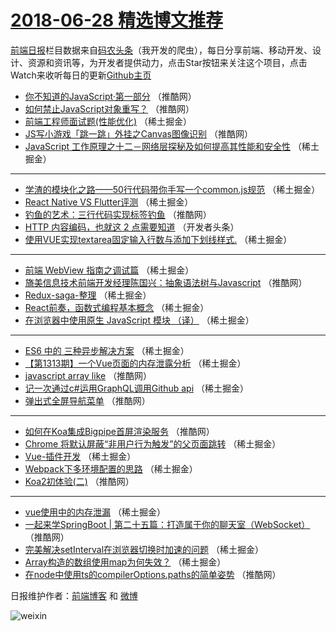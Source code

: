 # [2018-06-28 精选博文推荐](https://toutiao.qdkfweb.cn/date/2018/06/28)

[前端日报](https://qdkfweb.cn/c/news)栏目数据来自[码农头条](https://toutiao.qdkfweb.cn/)（我开发的爬虫），每日分享前端、移动开发、设计、资源和资讯等，为开发者提供动力，点击Star按钮来关注这个项目，点击Watch来收听每日的更新[Github主页](https://github.com/kujian/frontendDaily)
* [你不知道的JavaScript·第一部分](https://toutiao.qdkfweb.cn/78799.html) （推酷网）
* [如何禁止JavaScript对象重写？](https://toutiao.qdkfweb.cn/78800.html) （推酷网）
* [前端工程师面试题(性能优化)](https://toutiao.qdkfweb.cn/78766.html) （稀土掘金）
* [JS写小游戏「跳一跳」外挂之Canvas图像识别](https://toutiao.qdkfweb.cn/78796.html) （推酷网）
* [JavaScript 工作原理之十二－网络层探秘及如何提高其性能和安全性](https://toutiao.qdkfweb.cn/78771.html) （稀土掘金）

***
* [学渣的模块化之路——50行代码带你手写一个common.js规范](https://toutiao.qdkfweb.cn/78767.html) （稀土掘金）
* [React Native VS Flutter评测](https://toutiao.qdkfweb.cn/78774.html) （稀土掘金）
* [钓鱼的艺术：三行代码实现标签钓鱼](https://toutiao.qdkfweb.cn/78801.html) （推酷网）
* [HTTP 内容编码，也就这 2 点需要知道](https://toutiao.qdkfweb.cn/78776.html) （开发者头条）
* [使用VUE实现textarea固定输入行数与添加下划线样式.](https://toutiao.qdkfweb.cn/78769.html) （稀土掘金）

***
* [前端 WebView 指南之调试篇](https://toutiao.qdkfweb.cn/78772.html) （稀土掘金）
* [旖美信息技术前端开发经理陈国兴：抽象语法树与Javascript](https://toutiao.qdkfweb.cn/78795.html) （推酷网）
* [Redux-saga-整理](https://toutiao.qdkfweb.cn/78770.html) （稀土掘金）
* [React前奏，函数式编程基本概念](https://toutiao.qdkfweb.cn/78761.html) （稀土掘金）
* [在浏览器中使用原生 JavaScript 模块 （译）](https://toutiao.qdkfweb.cn/78762.html) （稀土掘金）

***
* [ES6 中的 三种异步解决方案](https://toutiao.qdkfweb.cn/78764.html) （稀土掘金）
* [【第1313期】一个Vue页面的内存泄露分析](https://toutiao.qdkfweb.cn/78758.html) （稀土掘金）
* [javascript array like](https://toutiao.qdkfweb.cn/78794.html) （推酷网）
* [记一次通过c#运用GraphQL调用Github api](https://toutiao.qdkfweb.cn/78760.html) （稀土掘金）
* [弹出式全屏导航菜单](https://toutiao.qdkfweb.cn/78791.html) （推酷网）

***
* [如何在Koa集成Bigpipe首屏渲染服务](https://toutiao.qdkfweb.cn/78797.html) （推酷网）
* [Chrome 将默认屏蔽“非用户行为触发”的父页面跳转](https://toutiao.qdkfweb.cn/78775.html) （稀土掘金）
* [Vue-插件开发](https://toutiao.qdkfweb.cn/78765.html) （稀土掘金）
* [Webpack下多环境配置的思路](https://toutiao.qdkfweb.cn/78756.html) （稀土掘金）
* [Koa2初体验(二)](https://toutiao.qdkfweb.cn/78792.html) （推酷网）

***
* [vue使用中的内存泄漏](https://toutiao.qdkfweb.cn/78757.html) （稀土掘金）
* [一起来学SpringBoot | 第二十五篇：打造属于你的聊天室（WebSocket）](https://toutiao.qdkfweb.cn/78793.html) （推酷网）
* [完美解决setInterval在浏览器切换时加速的问题](https://toutiao.qdkfweb.cn/78768.html) （稀土掘金）
* [Array构造的数组使用map为何失效？](https://toutiao.qdkfweb.cn/78759.html) （稀土掘金）
* [在node中使用ts的compilerOptions.paths的简单姿势](https://toutiao.qdkfweb.cn/78798.html) （推酷网）

日报维护作者：[前端博客](https://qdkfweb.cn/) 和 [微博](https://qdkfweb.cn/go/weibo)

![weixin](https://user-images.githubusercontent.com/3055447/38468989-651132ac-3b80-11e8-8e6b-15122322a9d7.png)